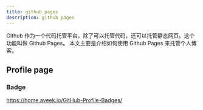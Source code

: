 ```yaml
---
title: github pages
description: github pages
---
```


Github 作为一个代码托管平台，除了可以托管代码，还可以托管静态网页。这个功能叫做 Github Pages。
本文主要是介绍如何使用 Github Pages 来托管个人博客。

## Profile page

### Badge

<https://home.aveek.io/GitHub-Profile-Badges/>
